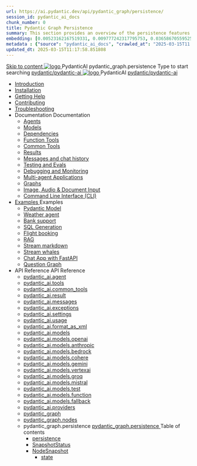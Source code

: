 ```yaml
---
url: https://ai.pydantic.dev/api/pydantic_graph/persistence/
session_id: pydantic_ai_docs
chunk_number: 0
title: Pydantic Graph Persistence
summary: This section provides an overview of the persistence features in the PydanticAI's pydantic_graph module, detailing how to manage and store graph data effectively.
embedding: [0.00523162167519331, 0.009777242317795753, 0.0365867055952549, -0.01668575406074524, 0.004635701887309551, 0.03298346698284149, -0.022880548611283302, 0.012548962607979774, 0.013394337147474289, -0.00661748182028532, 0.009555504657328129, -0.0615876205265522, -0.00700205797329545, -0.04296166077256203, 0.007539078593254089, 0.019485192373394966, -0.0013451504055410624, 0.01360221579670906, 0.009382272139191628, 0.04734097793698311, 0.05346648022532463, -0.0010186071740463376, 0.029297081753611565, 0.022353922948241234, -0.007157966960221529, 0.006998592987656593, 0.012050053104758263, 0.05654308944940567, 0.020011818036437035, -0.04387632757425308, 0.05033443495631218, -0.019332747906446457, -0.019332747906446457, 0.01631157286465168, 0.024044672027230263, 0.027897361665964127, -0.013740802183747292, 0.020538445562124252, -0.009610938839614391, 0.030156314373016357, 0.014939570799469948, -0.03633724898099899, 0.021924305707216263, 0.009701020084321499, -0.043793175369501114, 0.013110236264765263, 0.001651771948672831, 0.03204108402132988, 0.01524446066468954, 0.016574885696172714, -0.08359507471323013, 0.002168870996683836, -0.018459655344486237, 0.023725923150777817, -0.041797537356615067, -0.026580795645713806, -0.019180303439497948, 0.019180303439497948, -0.019485192373394966, -0.017725149169564247, 0.008945726789534092, -0.0048712980933487415, -0.0004837517626583576, 0.07322884351015091, -0.03633724898099899, 0.00804491713643074, -0.061698488891124725, 0.04182525724172592, -0.05720830336213112, -0.028271544724702835, 0.059425678104162216, 0.04287850856781006, -0.034424763172864914, -0.054741472005844116, -0.01434365101158619, -0.022187618538737297, 0.04800619184970856, 0.08071248978376389, -0.011641223914921284, -0.04700837284326553, -0.01821020059287548, 0.030904678627848625, -0.01880612038075924, -0.015687935054302216, -0.01279841735959053, -0.027994371950626373, -0.027772635221481323, -0.021259093657135963, -0.026206612586975098, -0.021480830386281013, 0.004715388640761375, -0.001841461518779397, -0.03461878374218941, -0.006215582136064768, 0.08620049059391022, 0.020288990810513496, 0.030378051102161407, 0.004549085628241301, -0.034119874238967896, 0.012632113881409168, 0.013311185874044895, -0.03980189934372902, -0.05199746787548065, 0.02150854840874672, 0.0258878655731678, 0.010657263919711113, -0.0013789307558909059, -0.0199702437967062, -0.006814966909587383, -0.0007951371953822672, -0.11641224473714828, -0.03395356982946396, -0.004975237417966127, 0.026372916996479034, -0.05876046419143677, -0.034064438194036484, -0.019152585417032242, 0.0017756331944838166, 0.029740557074546814, 0.0003425672766752541, -0.04140949621796608, 0.02727372571825981, 0.00508610624819994, 0.04013450816273689, 0.039746467024087906, 0.010366233065724373, 0.0023802146315574646, -0.025181077420711517, -0.05698656290769577, -0.032290536910295486, 0.034923672676086426, -0.024113964289426804, 0.031486738473176956, -0.03647583723068237, -0.01719852350652218, -0.014385227113962173, -0.02385065145790577, -0.006076996214687824, -0.029463384300470352, -0.0017860271036624908, 0.0038284382317215204, -0.04958607256412506, 0.014523813501000404, 0.03575518727302551, -0.020884910598397255, 0.035145409405231476, -0.003140705171972513, 0.015507773496210575, -0.014094196259975433, 0.021175941452383995, 0.03664213791489601, 0.03253999352455139, -0.023961519822478294, -0.037030179053545, -0.027634048834443092, 0.011655082926154137, 0.028881322592496872, 0.009763384237885475, -0.008723989129066467, -0.04556707665324211, -0.03736278787255287, 0.061199579387903214, -0.03345466032624245, -0.004853974562138319, -0.0018830372719094157, -0.0016855522990226746, -0.07799620181322098, -0.023379458114504814, -0.04614913836121559, -0.0745592713356018, -0.01586809754371643, -0.048172496259212494, -0.04800619184970856, 0.0067595322616398335, 0.01960991881787777, -0.013359691016376019, -0.030766092240810394, -0.00118924118578434, -0.014066479168832302, -0.03678072616457939, -0.018196342512965202, 0.005373672116547823, -0.036974746733903885, -0.01588195562362671, -0.003372836858034134, -0.014080338180065155, 0.006853078026324511, 0.03378726914525032, -0.01434365101158619, 0.06685388833284378, -0.0025621086824685335, 0.03381498530507088, 0.03761224076151848, 0.021342243999242783, 0.021314527839422226, -0.03883179649710655, 0.052718114107847214, -0.002286669099703431, 0.008356736041605473, 0.02369820699095726, -0.02552754245698452, 0.03223510459065437, 0.030766092240810394, 0.02383679337799549, 0.006430390756577253, -0.025984875857830048, 0.009867323562502861, -0.00863390788435936, -0.030821526423096657, -0.020593879744410515, 0.031569890677928925, -0.039164405316114426, 0.00040038363658823073, -0.02268652804195881, -0.014523813501000404, 0.009721808135509491, -0.05141540616750717, 0.021314527839422226, -0.0016370471566915512, 0.01631157286465168, -0.026747098192572594, 0.043931763619184494, 0.03619866445660591, 0.013456701301038265, 0.02896447479724884, 0.011724376119673252, 0.030710658058524132, -0.07699838280677795, 0.016658037900924683, 0.03342694416642189, -0.0030662151984870434, 0.0057236021384596825, -0.003942771814763546, -0.006981269922107458, -0.0050064194947481155, -0.05809525400400162, -0.008786352351307869, -0.0007522621308453381, 0.03087696060538292, -0.000776947767008096, -0.009500070475041866, 0.012445023283362389, -0.008890291675925255, 0.027107421308755875, 0.021009638905525208, -0.0035252815578132868, -0.038083434104919434, -0.03378726914525032, 0.015674076974391937, 0.04720239341259003, 0.051969751715660095, -0.015826521441340446, -0.0030592859257012606, 0.008398312143981457, -0.004005135502666235, -0.050861064344644547, 0.0015807466115802526, 3.1939741802489152e-06, -0.026788674294948578, 0.03575518727302551, 0.017683573067188263, 0.059203941375017166, -0.010587970726191998, -0.01748955436050892, -0.0027630585245788097, -0.018390363082289696, 0.0074351392686367035, 0.013519064523279667, -0.05612733215093613, -0.05396538972854614, 0.016810482367873192, 0.02706584706902504, 0.04007907211780548, -0.013830883428454399, -0.03805571794509888, 0.010851283557713032, -0.0027769170701503754, 0.004500580485910177, 0.012389589101076126, 0.03988505154848099, 6.333813507808372e-05, -0.008259725756943226, 0.03065522387623787, 0.021175941452383995, -0.007254977244883776, 0.04811706021428108, 0.015161308459937572, 0.01653330959379673, 0.00547068240121007, -0.01229257881641388, 0.0178498774766922, -0.0017591760260984302, 0.04850510135293007, -0.02128680981695652, 0.0305720716714859, -0.03542258217930794, 0.053660500794649124, -0.0015972036635503173, 0.05632135272026062, -0.005633520893752575, 0.04526218771934509, -0.014260499738156796, -0.03642040118575096, -0.009146676398813725, -0.005952268838882446, 0.006433855276554823, -0.011398699134588242, -0.022437073290348053, 0.03644811734557152, -0.00789940170943737, -0.028659585863351822, -0.01711537130177021, -0.013990256935358047, -0.03029490076005459, -0.04856053367257118, -0.01807161420583725, 0.07616686820983887, -0.016353148967027664, 0.04479099437594414, -0.02274196222424507, -0.05083334445953369, -0.053300175815820694, 0.04351600632071495, 0.014648540876805782, -0.05809525400400162, -0.021231375634670258, 0.002603684552013874, -0.008640836924314499, -0.009853464551270008, -0.006548188626766205, 0.021674850955605507, -0.003445594571530819, -0.0049960254691541195, 0.02501477301120758, 0.013463630340993404, -0.039330706000328064, -0.011897608637809753, 0.028202252462506294, -0.01988709159195423, 0.016547169536352158, -0.077220119535923, -0.04010678827762604, -0.05654308944940567, -0.02940795011818409, -0.015784945338964462, 0.0029276292771101, -0.005990379955619574, 0.05111051723361015, -0.030960112810134888, -0.01983165740966797, 0.015466198325157166, 0.006482360418885946, 0.002830618992447853, 0.021550122648477554, -0.049696940928697586, 0.005110358819365501, 0.016782764345407486, -0.029823707416653633, -0.013498276472091675, 0.024460429325699806, -0.06097784265875816, -0.006898118183016777, -0.014551530592143536, 0.011170031502842903, -0.012396518141031265, -0.006205188110470772, -0.03351009637117386, -0.03556116670370102, 0.019637636840343475, 0.0011615239782258868, 0.00830130185931921, -0.008647766895592213, 0.023739783093333244, -0.0007778139552101493, -0.012382659129798412, -0.013179528526961803, -0.03664213791489601, -0.006811501923948526, 0.005581551231443882, 0.025111783295869827, 0.01793302781879902, -0.004240731708705425, 0.022908266633749008, 0.02369820699095726, 0.04016222432255745, 0.004213014617562294, -0.020358283072710037, 0.033537812530994415, -0.02311614528298378, 0.04456925764679909, 0.035588886588811874, -0.024626731872558594, -0.0018709109863266349, 0.0007392697152681649, 0.021272951737046242, -0.0005344222881831229, -0.02339331805706024, -0.0016881506890058517, 0.05457516759634018, 0.0032567710150033236, -0.01360221579670906, 0.017946887761354446, -0.014593105763196945, 0.015216742642223835, -0.009500070475041866, 0.0036517411936074495, 0.046260006725788116, 0.010913647711277008, 0.024765318259596825, -0.007338128983974457, 0.023282447829842567, -0.010684981010854244, -0.004504045005887747, -0.044596973806619644, -0.01704607903957367, -0.04007907211780548, 0.011634294874966145, 0.024474287405610085, 0.009590151719748974, 0.020677031949162483, -0.019152585417032242, -0.06613323837518692, -0.04814477637410164, -0.027634048834443092, -0.077220119535923, 0.04010678827762604, 0.0736168846487999, -0.013318114914000034, 0.030904678627848625, -0.0551295131444931, 0.011156173422932625, 0.0428507924079895, 0.057596344500780106, -0.0032775590661913157, 0.025028632953763008, -0.03265086188912392, -0.009520858526229858, -0.007587583735585213, -0.017032219097018242, -0.0037418219726532698, 0.022838972508907318, -0.0638049989938736, -0.04614913836121559, 0.040494829416275024, -0.00958322174847126, -0.03428617864847183, 0.004219943657517433, -0.05349419638514519, -0.012022336013615131, -0.05432571470737457, -0.003035033354535699, 0.03176391124725342, -0.024765318259596825, 0.010158354416489601, -0.03129271790385246, -0.007525220047682524, 0.04584424942731857, -0.014031833037734032, 0.05360506474971771, -0.018459655344486237, 0.03270629793405533, -0.0031372406519949436, -0.022187618538737297, 0.051969751715660095, -0.01463468186557293, -0.015840379521250725, 0.023725923150777817, -0.023365600034594536, -0.00570281408727169, -0.004098680801689625, 0.03439704701304436, -0.019429758191108704, -0.010574111714959145, -0.024044672027230263, 0.013311185874044895, 0.016048260033130646, 0.014648540876805782, 0.03619866445660591, -0.030322616919875145, 0.000714584079105407, 0.02188272960484028, -0.019429758191108704, -0.0018276028567925096, 0.007234189193695784, 0.032734014093875885, 0.06929299980401993, 0.023019134998321533, -0.010567182675004005, -0.02222919464111328, 0.02904762700200081, -0.02434956096112728, 0.007594512775540352, 0.04770130291581154, -0.017212381586432457, 0.020663173869252205, 0.004777752328664064, -0.050279002636671066, -0.025721563026309013, 0.011966900900006294, -0.02646992728114128, 0.008266654796898365, -0.002148082945495844, 0.006596693769097328, 0.03935842588543892, 0.002276275074109435, -0.04770130291581154, 0.026428351178765297, 0.012341083958745003, -0.003107791068032384, 0.0265530776232481, -0.027703341096639633, 0.00018903997261077166, -0.003755680751055479, 0.01769743300974369, 0.016630319878458977, 0.024030812084674835, -0.008315159939229488, 0.04096602275967598, -0.003253306495025754, -0.009084312245249748, 0.013248821720480919, -0.04966922476887703, 0.0010749077191576362, 0.00479161087423563, -0.006603622809052467, -0.04387632757425308, -0.012839993461966515, -0.0185150895267725, -0.01403876207768917, -0.023947661742568016, 0.017531128600239754, -0.020081112161278725, -0.0017176002729684114, 0.0014949964825063944, -0.05898220092058182, 0.01543848030269146, 0.0061566829681396484, -0.0023299772292375565, -0.03736278787255287, 0.01653330959379673, -0.006683310028165579, -0.006305662915110588, -0.04102145507931709, 0.02039985917508602, -0.009326837956905365, 0.01094136480242014, 0.029962293803691864, -0.002520532812923193, -0.007372775115072727, 0.04340513423085213, 0.06657671928405762, -0.020288990810513496, 0.0064269257709383965, -0.019360464066267014, 0.029130777344107628, 0.017364826053380966, -0.01938818208873272, -0.014551530592143536, 0.0016742921434342861, 0.03775082528591156, 0.001584211247973144, -0.0011632562382146716, 0.04961378872394562, 0.011239324696362019, -0.026525361463427544, 0.05959198251366615, 0.03824973851442337, -0.007268835790455341, -0.028576433658599854, -0.023504186421632767, 0.0002371119917370379, 0.0038215089589357376, -0.006811501923948526, -0.025208793580532074, 0.00019564446120057255, 0.028631867840886116, -0.03891494870185852, -0.011156173422932625, -0.006482360418885946, 0.011239324696362019, -0.01645015925168991, -0.0332329235970974, 0.0004941457300446928, 0.028853606432676315, -0.05077791213989258, 0.038083434104919434, -0.02508406713604927, -0.00891800969839096, 0.00891800969839096, 0.015701794996857643, 0.004722318146377802, -0.03899810090661049, -0.011620435863733292, -0.013837812468409538, 0.014620822854340076, -0.009901969693601131, 0.027911221608519554, -0.019402040168642998, -0.06108871102333069, 0.02010882832109928, -0.0005175321130082011, -0.010684981010854244, -0.007573725190013647, 0.002667780499905348, 0.006593229249119759, 0.012424235232174397, -0.003953165840357542, 0.019928667694330215, -0.019776223227381706, 0.013380478136241436, -0.01313102338463068, -0.011253183707594872, -0.00199390621855855, -0.03794484585523605, -0.011010657995939255, 0.024127822369337082, -0.0607006698846817, 0.018972422927618027, 0.05230235680937767, -0.05324474349617958, 0.02238163910806179, 0.016034400090575218, 0.003537407610565424, 0.004098680801689625, -0.007954836823046207, 0.0024495075922459364, -0.009361484088003635, -0.03952472656965256, -0.03320520743727684, -0.007968694902956486, -0.0006717090145684779, 0.02436341904103756, 0.03204108402132988, 0.0330389030277729, -0.007199543062597513, 0.021175941452383995, 0.0013477489119395614, -0.0031268466264009476, 0.015327611938118935, -0.04124319553375244, 0.011772881262004375, 0.021466972306370735, -0.016935208812355995, -0.024529721587896347, 0.04731326177716255, -0.04617685452103615, -0.022728104144334793, 0.04010678827762604, 0.018930848687887192, -0.021037355065345764, 0.009534716606140137, 0.005810217931866646, 0.030682941898703575, 0.01353292353451252, 0.006953552830964327, -0.01931888796389103, 0.013512135483324528, -0.042462751269340515, -0.026165036484599113, 0.03459106758236885, -0.05953654646873474, 0.019623778760433197, 0.021328385919332504, -0.019499050453305244, -0.01733710803091526, 0.011731305159628391, 0.0237674992531538, 0.025998733937740326, 0.02822996862232685, 0.007393563166260719, 0.0016483073122799397, 0.026456067338585854, 0.05529581382870674, 0.020607737824320793, -0.018099332228302956, 0.006568976677954197, 0.0023351742420345545, -0.04448610544204712, 0.005931480787694454, 0.013623003847897053, -0.03198564797639847, 0.015272177755832672, -0.07600056380033493, 0.029685121029615402, 0.06136588379740715, -0.036309532821178436, 0.0009657712071202695, 0.023947661742568016, -0.004840116016566753, 0.03716876730322838, 0.011662011966109276, -0.010865142568945885, 0.01184910349547863, -0.007698452565819025, -0.007033239584416151, 0.011073021218180656, -0.014745550230145454, 0.04257361963391304, -0.006225976161658764, -0.07422666251659393, -0.029352515935897827, -0.016505593433976173, -0.016644179821014404, 0.0053390259854495525, -0.015050440095365047, -0.007802391890436411, 0.009001160971820354, -0.004680742044001818, 0.023906085640192032, -0.05815068632364273, -0.02046915329992771, 0.03043348528444767, -0.024890046566724777, 0.026497643440961838, -0.012971649877727032, -0.012278719805181026, -0.010989869944751263, 0.035505734384059906, -0.011634294874966145, -0.02617889642715454, -0.020746324211359024, 0.024266408756375313, -0.013817024417221546, -0.003994741477072239, -0.021785719320178032, -0.03256770968437195, -0.013179528526961803, 0.025111783295869827, -0.017752867192029953, -0.004535227082669735, -0.004441681317985058, -0.002595022786408663, 0.010338515974581242, -0.009444636292755604, 0.038305170834064484, -0.0032151953782886267, -0.05194203555583954, 0.03642040118575096, -0.042823076248168945, 0.020496869459748268, -0.019720789045095444, -0.008682413026690483, -0.04492958262562752, -0.020441435277462006, -0.01624227873980999, -0.027841927483677864, 0.012715266086161137, 0.07106690108776093, 0.022340063005685806, -0.010816637426614761, 0.017323249951004982, 0.011537284590303898, 0.009832676500082016, -0.03539486601948738, 0.020954202860593796, 0.012438093312084675, -0.0065724411979317665, -0.0029016444459557533, -0.013726943172514439, 0.015590925700962543, -0.018196342512965202, -0.010733486153185368, -0.033981289714574814, 0.038443755358457565, -0.00042203767225146294, -0.027467746287584305, 0.008419099263846874, -0.021466972306370735, -0.009084312245249748, -0.01510587427765131, -0.007760816253721714, 0.004448610823601484, 0.006267551798373461, 0.043266549706459045, 0.02487618662416935, -0.011474921368062496, 0.011190819554030895, -0.043127965182065964, 0.013907105661928654, -0.0159512497484684, 0.003939307294785976, -0.0089249387383461, 0.019706929102540016, -0.00437238859012723, 0.009035807102918625, -0.006201723590493202, 0.011828315444290638, -0.022935982793569565, -0.048671405762434006, -0.005605803802609444, -0.05440886318683624, -0.007781603839248419, 0.012486598454415798, -0.004018994048237801, 0.01937432400882244, -0.034701935946941376, 0.00393237778916955, -0.11347422003746033, 0.006219046656042337, 0.0004551683960016817, -0.023365600034594536, 0.04315568134188652, -0.01834878697991371, 0.022908266633749008, -0.0015123197808861732, 0.010338515974581242, -0.050057265907526016, 0.005924551747739315, -0.018168624490499496, -0.04800619184970856, -0.0011112864594906569, 0.03583833947777748, -0.012583608739078045, 0.038222018629312515, -0.002938023302704096, 0.021106647327542305, -0.0016110623255372047, -0.025361238047480583, 0.005595409777015448, -0.00614628940820694, 0.03459106758236885, -0.033260639756917953, -0.002988260705024004, 0.00043134891893714666, -0.007573725190013647, 0.016588743776082993, 0.016214562579989433, -0.006163612473756075, -0.03431389480829239, -0.024197116494178772, 0.03811115026473999, -0.003558195661753416, 0.039746467024087906, 0.007552937138825655, 0.04052254557609558, 0.006998592987656593, 0.011447204276919365, 0.015050440095365047, -0.016699614003300667, 0.014648540876805782, -0.012846922501921654, 0.045899685472249985, 0.008647766895592213, -0.01938818208873272, -0.006049279123544693, -0.023725923150777817, 0.00532170245423913, 0.011946113780140877, 0.029601970687508583, 0.016075976192951202, -0.01250738650560379, 0.04720239341259003, 0.02383679337799549, -0.035450298339128494, 0.007740028202533722, 0.0031944073271006346, 0.00804491713643074, -0.03766767680644989, 0.022076750174164772, -0.003111255820840597, -0.007345058023929596, -0.010698839090764523, -0.01754498854279518, -0.02662237174808979, 0.002056269906461239, 0.01236187107861042, -0.011163102462887764, -0.0066244108602404594, 0.016408583149313927, -0.019069433212280273, -0.007587583735585213, 0.0032914176117628813, 0.034424763172864914, -0.0017323250649496913, -0.021896587684750557, -0.006586299743503332, -0.04118775948882103, 0.040550265461206436, -0.009798030368983746, -0.0035893775057047606, 0.030544355511665344, -0.01159271877259016, -0.002931094029918313, -0.01001976802945137, -0.010587970726191998, 0.02985142543911934, -0.009153605438768864, 0.013512135483324528, -0.013983327895402908, -0.00877249427139759, 0.005259338766336441, -0.03301118686795235, -0.010255363769829273, 0.01401104498654604, 0.0024876187089830637, 0.004057105164974928, 0.014260499738156796, 0.03087696060538292, 0.018390363082289696, 0.001926345401443541, 0.025194935500621796, -0.03048892132937908, 0.013331972993910313, 0.00033433872158639133, -0.02780035138130188, -0.009853464551270008, 0.03955244645476341, -0.0008202558965422213, 0.008800211362540722, 0.015632500872015953, -0.0038422970101237297, -0.018681393936276436, -0.025416672229766846, 0.07805163413286209, 0.005955733358860016, -0.04074428603053093, 0.0036967815831303596, 0.02684410847723484, -0.022589517757296562, -0.008689342066645622, 0.030405769124627113, 0.016145268455147743, -0.001876107999123633, -0.016879774630069733, -0.006073531694710255, -0.02852099947631359, -0.004878227133303881, 0.025582976639270782, 0.03245684131979942, -0.05568385496735573, 0.047146957367658615, -0.011017587035894394, -0.02046915329992771, 0.050583891570568085, -0.032151952385902405, 0.009576292708516121, -0.00040254901978187263, 0.010449384339153767, -0.01203619409352541, -0.01937432400882244, -0.0038769433740526438, -0.04811706021428108, 0.007913260720670223, 0.011578860692679882, -0.02142539620399475, 0.0057825008407235146, -0.019055575132369995, 0.014800985343754292, -0.0061047133058309555, -0.004524833057075739, 0.031403589993715286, -0.009624797850847244, 0.04163123667240143, -0.003178816521540284, -0.010047485120594501, -0.015812663361430168, 0.0013624735875055194, -0.02319929748773575, 0.027481604367494583, -0.01295086182653904, -0.02764790691435337, 0.0030142455361783504, -0.00015536790306214243, -0.016768906265497208, -0.017725149169564247, -0.032151952385902405, 0.004999489989131689, -0.012230214662849903, 0.0020528051536530256, 0.039829615503549576, 0.057319171726703644, 0.025000914931297302, 0.09268631786108017, 0.0611441433429718, 0.01836264505982399, -0.03439704701304436, -0.005948804318904877, -0.014759409241378307, -0.0034161449875682592, 0.02538895606994629, 0.020372143015265465, 0.07245276123285294, -0.018889272585511208, -0.011752093210816383, 0.016491733491420746, -0.005259338766336441, 0.038305170834064484, 0.04756271466612816, -0.007636088877916336, -0.028770454227924347, 0.060090892016887665, 0.0059072282165288925, 0.001039394992403686, 0.013498276472091675, -0.0070921387523412704, 0.012964720837771893, 0.018016180023550987, 0.004445145837962627, 0.01850123144686222, 0.0031251143664121628, -0.018473513424396515, 0.006544724106788635, 0.01778058335185051, -0.011502638459205627, -0.026677805930376053, 0.018196342512965202, 0.03334379196166992, 0.002026820322498679, -0.0074836439453065395, 0.005827541463077068, 0.004684207029640675, -0.0372796356678009, 0.032373689115047455, -0.00048678333405405283, -0.013373549096286297, 0.0023646235931664705, -0.010955223813652992, -0.01675504818558693, -0.027398452162742615, -0.019277313724160194, 0.017170805484056473, -0.01353292353451252, 0.009479282423853874, 0.00338323088362813, 0.027121281251311302, 0.0067699262872338295, 0.00695008784532547, -0.02860415168106556, 0.027246007695794106, -0.030849244445562363, 0.0012975113932043314, 0.03306661918759346, 0.004098680801689625, 0.032955750823020935, 0.01189067866653204, 0.020164262503385544, 0.0021099718287587166, -0.010102919302880764, 0.0004594992205966264, 0.007947906851768494, -0.024668307974934578, 0.004971772897988558, -0.014232782647013664, 0.003863084828481078, 0.028132958337664604, -0.00939613115042448, -0.004597590770572424, -0.005009884014725685, 0.03453563153743744, 0.021466972306370735, -0.011419486254453659, 0.010858213528990746, -0.0077538867481052876, 0.010955223813652992, -0.007947906851768494, -0.0015383046120405197, -0.010179141536355019, -0.0032065336126834154, 0.031930215656757355, 0.005429106764495373, -0.017156947404146194, 0.007871684618294239, -0.01814090833067894, 0.010671121999621391, -0.005494934972375631, 0.01632543094456196, 0.026456067338585854, -0.030960112810134888, 0.040494829416275024, -0.004694601055234671, 0.00724111869931221, -0.04010678827762604, -0.02084333449602127, -0.028326978906989098, -0.019997959956526756, -0.0059695919044315815, -0.0032896853517740965, -0.04786760360002518, 0.0056473794393241405, 0.015216742642223835, -0.013068660162389278, 0.014745550230145454, -0.011218536645174026, -0.013269609771668911, -0.032789446413517, -0.015854239463806152, -0.003665599739179015, 0.02055230364203453, 0.007137178909033537, 0.008613119833171368, -0.02904762700200081, -0.011759022250771523, 0.009195181541144848, -0.008883362635970116, 0.0209819208830595, 0.015022723004221916, -0.04703608900308609, 0.015784945338964462, 0.025181077420711517, 0.014551530592143536, 0.02949110046029091, 0.015687935054302216, 0.0032966146245598793, 0.004136792384088039, -0.07123320549726486, 0.024446571245789528, 0.007823179475963116, -0.02421097457408905, -0.02641449123620987, -0.003603236051276326, 0.023005276918411255, 0.006354168057441711, 0.034341610968112946, -0.014357510022819042, -0.022852832451462746, -0.03484052047133446, -0.008557685650885105, 0.003270629560574889, 0.022340063005685806, 0.02222919464111328, 0.005456823855638504, 0.016741188243031502, -0.009389202110469341, -0.0034992964938282967, 0.0011372714070603251, 0.00877942331135273, -0.02039985917508602, 0.0033589783124625683, 0.023684347048401833, -0.020288990810513496, 0.02721829153597355, -0.025250369682908058, -0.0002791208680719137, -0.0323459729552269, -0.013137953355908394, -0.010684981010854244, -0.048532817512750626, -0.005605803802609444, -0.03287259861826897, 0.00012267027341295034, -0.017087653279304504, 0.020205838605761528, -0.020067254081368446, -0.011509567499160767, -0.012167851440608501, -0.01586809754371643, -0.012625184841454029, 0.09063524752855301, -0.009049666114151478, -0.026941118761897087, 0.022062892094254494, -0.0012671957956627011, 0.003672529011964798, 0.012722195126116276, 0.011273971758782864, 0.005515723023563623, -0.026220472529530525, -0.013054801151156425, 0.054159410297870636, 0.02245093323290348, -0.0081488573923707, 0.005872582085430622, -0.027010411024093628, 0.0038665495812892914, 0.0037210341542959213, 0.02017812244594097, -0.003977418411523104, 0.03137587010860443, 0.035588886588811874, -0.03201336786150932, -0.017891453579068184, 0.015424622222781181, -0.002056269906461239, -0.002615810837596655, -0.011953042820096016, 0.01403876207768917, 0.04079971835017204, 0.004899015184491873, -0.06036806106567383, -0.020455293357372284, 0.018542807549238205, -0.01622842065989971, 0.03328835964202881, -0.00043806168832816184, 0.00038457615301012993, -0.004351600538939238, 0.005733995698392391, 0.04578881710767746, 0.015383046120405197, -0.0029795991722494364, 0.021051213145256042, -0.0015911405207589269, 0.027897361665964127, 0.010511748492717743, 0.0041333273984491825, 0.0016075976891443133, 0.008259725756943226, -0.02962968684732914, 0.018473513424396515, 0.01049788948148489, -0.018709110096096992, -0.02646992728114128, -0.014606964774429798, -0.02874273620545864, 0.059869151562452316, 0.03267857804894447, 0.013020155020058155, -0.043349701911211014, 0.02159169875085354, 0.009319908916950226, -0.0006305663264356554, -0.01430207584053278, -0.05449201539158821, -0.0011753825237974524, -0.011814456433057785, 0.012722195126116276, 0.02802208997309208, -0.012493528425693512, 0.021771861240267754, -0.0011788471601903439, -0.0055261170491576195, 0.006378420628607273, 0.00877249427139759, -0.017309391871094704, 0.02472374215722084, 0.01902785897254944, 0.021231375634670258, -0.0008401776431128383, -0.00019716024689842016, -0.03664213791489601, 0.031930215656757355, -0.026525361463427544, -0.04484643042087555, 0.02640063315629959, 0.00800334196537733, -0.022769680246710777, 0.014128843322396278, 0.004978701937943697, 0.02055230364203453, -0.02333788201212883, 0.03048892132937908, 0.015092015266418457, 0.02904762700200081, 0.021563982591032982, 0.009312978945672512, -0.017447978258132935, 0.01807161420583725, 0.002995189977809787, 0.009243686683475971, -0.05158171057701111, 0.016782764345407486, 0.006704098079353571, 0.0005556432297453284, -0.010442455299198627, 0.0015902743907645345, -0.026816392317414284, 0.010504819452762604, 0.026372916996479034, 0.009943545795977116, 0.0013278271071612835, 0.009506999514997005, -0.0026521896943449974, -0.0046634189784526825, -0.002361159073188901, -0.014496095478534698, -0.04359915480017662, -0.010892859660089016, 0.00014389124407898635, -0.024113964289426804, -0.015826521441340446, -0.01279841735959053, 0.021758003160357475, -0.0029172352515161037, 0.006970875896513462, -0.02195202372968197, -0.0188615545630455, -0.006295269355177879, -0.01769743300974369, 0.026594653725624084, -0.0011545945890247822, 0.0022745428141206503, -0.006787249352782965, -0.0055746217258274555, 0.0029518818482756615, -0.004438216798007488, -0.05158171057701111, 0.004382782150059938, -0.0002249857207061723, 0.009964333847165108, 0.01543848030269146, -0.01189067866653204, -0.011017587035894394, -0.002146350685507059, 0.020718608051538467, 0.0011736502638086677, -7.48147867852822e-05, 0.012451952323317528, -0.01437136810272932, -0.012860781513154507, 0.012438093312084675, 0.041658952832221985, 0.01049096044152975, -0.07284080237150192, 0.016658037900924683, -0.0007812785916030407, -0.02173028513789177, -0.0021099718287587166, 0.00024555707932449877, 0.00939613115042448, -0.008904150687158108, -0.01602054201066494, 0.007393563166260719, 0.033399228006601334, -0.010587970726191998, -0.005415248218923807, 0.029380232095718384, -0.010179141536355019, 0.02561069279909134, -0.03533942997455597, 0.014939570799469948, 0.01001976802945137, 0.006111642811447382, -0.009243686683475971, -0.012008477002382278, -0.009188251569867134, 0.007393563166260719, -0.013706156052649021, -0.02166099287569523, -0.017586564645171165, 0.022658811882138252, -0.016269996762275696, -0.003852690802887082, 0.005657773464918137, -0.035588886588811874, -0.01624227873980999, 0.008287442848086357, -0.038526907563209534, -0.002316118683665991, -0.009597080759704113, 0.0030714122112840414, -0.004157579969614744, -0.0021220981143414974, 0.03583833947777748, 0.010414738208055496, -0.001396253937855363, 0.030849244445562363, 0.006368026603013277, -0.02545824833214283, -0.005959198344498873, 0.012742983177304268, 0.009749525226652622, 0.0027613260317593813, 0.014856419526040554, 0.0054498943500220776, 0.010089061222970486, -0.0138932466506958, -0.024599015712738037, -0.020372143015265465, 0.011800598353147507, 0.013193387538194656, -0.014579247683286667, 0.010927506722509861, -0.010989869944751263, 0.010442455299198627, 0.0030090485233813524, 0.00570281408727169, -0.024751460179686546, -0.009590151719748974, 0.014690116047859192, 0.00013707022299058735, -0.023088427260518074, 0.02012268826365471, -0.012971649877727032, 0.02538895606994629, -0.008384453132748604, -0.014121913351118565, 0.02106507308781147, 0.009742596186697483, -0.016852058470249176, -0.0027145533822476864, -0.03276173025369644, -0.001671693637035787, -0.03187477961182594, -0.02188272960484028, -0.006257158238440752, 0.027994371950626373, -0.0209819208830595, -0.015466198325157166, 0.008751706220209599, 0.003807650413364172, -0.004587196744978428, -0.02846556529402733, 0.0035460693761706352, 0.015327611938118935, -0.0012472739908844233, -0.04900401085615158, 0.03334379196166992, -0.02128680981695652, 0.02188272960484028, -0.011038375087082386, -0.023615054786205292, -0.004718853160738945, -0.023227013647556305, -0.002863533329218626, -0.009125888347625732, -0.03093239665031433, 0.009174393489956856, -0.028063666075468063, 0.017323249951004982, 0.016574885696172714, -0.004365459084510803, 0.02246479131281376, 0.02493162266910076, -0.03714104741811752, 0.007920189760625362, -0.05765177682042122, -0.014759409241378307, 0.022409357130527496, 0.0025343915913254023, -0.0011935719521716237, 0.023143863305449486, 0.005522652063518763, -5.443290137918666e-05, 0.016768906265497208, 0.006891189143061638, -0.004389711655676365, -0.03195793181657791, 0.0029224322643131018, -0.0035322108305990696, -0.015369188040494919, -0.015189025551080704, 0.020580021664500237, 0.0169629268348217, -0.01865367591381073, 0.011440274305641651, 0.009555504657328129, -0.015299894846975803, 0.04747956618666649, 0.0007150171441026032, 0.009950474835932255, 0.0012524710036814213, 0.021896587684750557, 0.034923672676086426, -0.004656489472836256, -0.00035014620516449213, -0.006527400575578213, 0.005356349050998688, -0.014468378387391567, -0.024959338828921318, 0.029823707416653633, 0.0049232677556574345, -0.014412944205105305, 0.0280082318931818, 0.008051847107708454, 0.01466239895671606, -0.04160351678729057, 0.005827541463077068, 0.010657263919711113, -0.004413964226841927, 0.013297326862812042, -0.020801758393645287, 0.029962293803691864, 0.02949110046029091, -0.023296307772397995, 0.018542807549238205, -0.01602054201066494, 0.023157721385359764, 0.03253999352455139, -0.018085474148392677, 0.01645015925168991, 0.015202884562313557, 0.032512277364730835, 0.009243686683475971, -0.03087696060538292, 0.00323771545663476, 0.02055230364203453, -0.005546904634684324, 0.020649313926696777, 0.007788533344864845, 0.026275906711816788, -0.013643791899085045, -0.00015461001021321863, -0.004413964226841927, 0.004323883447796106, 0.0023022599052637815, 0.011211607605218887, 0.0022173761390149593, -0.021771861240267754, 0.014620822854340076, 0.00508264172822237, -0.01880612038075924, 0.005713208112865686, -0.010262293741106987, 0.018709110096096992, 0.01528603583574295, -0.00943077728152275, 0.011454133316874504, 0.011648153886198997, 0.005983450450003147, 0.007788533344864845, -0.004348136018961668, 0.0002760892966762185, -0.0020008354913443327, -0.010532536543905735, 0.006794178858399391, -0.030544355511665344, 0.017295533791184425, -0.006142824422568083, -0.03287259861826897, 0.0014828701969236135, 0.005311308428645134, -0.0049336617812514305, 0.02383679337799549, 0.008121139369904995, -0.03165304288268089, -0.010075202211737633, -0.0126598309725523, 0.0280082318931818, -0.0022606842685490847, 0.020593879744410515, -0.01481484342366457, -0.006541259121149778, -0.0265530776232481, -0.01954062655568123, -0.0033399227540940046, -0.0026400634087622166, -0.042102426290512085, 0.03137587010860443, -0.011474921368062496, 0.018390363082289696, 0.017822159454226494, -0.00016706109454389662, -0.005876046605408192, -0.0012472739908844233, 0.007726169656962156, -0.018307210877537727]
metadata : {"source": "pydantic_ai_docs", "crawled_at": "2025-03-15T11:17:58.850199", "url_path": "/api/pydantic_graph/persistence/", "chunk_size": 4993}
updated_dt: 2025-03-15T11:17:58.851808
---
```

[ Skip to content ](https://ai.pydantic.dev/api/pydantic_graph/persistence/#pydantic_graphpersistence)
[ ![logo](https://ai.pydantic.dev/img/logo-white.svg) ](https://ai.pydantic.dev/ "PydanticAI")
PydanticAI 
pydantic_graph.persistence 
Type to start searching
[ pydantic/pydantic-ai  ](https://github.com/pydantic/pydantic-ai "Go to repository")
[ ![logo](https://ai.pydantic.dev/img/logo-white.svg) ](https://ai.pydantic.dev/ "PydanticAI") PydanticAI 
[ pydantic/pydantic-ai  ](https://github.com/pydantic/pydantic-ai "Go to repository")
  * [ Introduction  ](https://ai.pydantic.dev/)
  * [ Installation  ](https://ai.pydantic.dev/install/)
  * [ Getting Help  ](https://ai.pydantic.dev/help/)
  * [ Contributing  ](https://ai.pydantic.dev/contributing/)
  * [ Troubleshooting  ](https://ai.pydantic.dev/troubleshooting/)
  * Documentation  Documentation 
    * [ Agents  ](https://ai.pydantic.dev/agents/)
    * [ Models  ](https://ai.pydantic.dev/models/)
    * [ Dependencies  ](https://ai.pydantic.dev/dependencies/)
    * [ Function Tools  ](https://ai.pydantic.dev/tools/)
    * [ Common Tools  ](https://ai.pydantic.dev/common_tools/)
    * [ Results  ](https://ai.pydantic.dev/results/)
    * [ Messages and chat history  ](https://ai.pydantic.dev/message-history/)
    * [ Testing and Evals  ](https://ai.pydantic.dev/testing-evals/)
    * [ Debugging and Monitoring  ](https://ai.pydantic.dev/logfire/)
    * [ Multi-agent Applications  ](https://ai.pydantic.dev/multi-agent-applications/)
    * [ Graphs  ](https://ai.pydantic.dev/graph/)
    * [ Image, Audio & Document Input  ](https://ai.pydantic.dev/input/)
    * [ Command Line Interface (CLI)  ](https://ai.pydantic.dev/cli/)
  * [ Examples  ](https://ai.pydantic.dev/examples/)
Examples 
    * [ Pydantic Model  ](https://ai.pydantic.dev/examples/pydantic-model/)
    * [ Weather agent  ](https://ai.pydantic.dev/examples/weather-agent/)
    * [ Bank support  ](https://ai.pydantic.dev/examples/bank-support/)
    * [ SQL Generation  ](https://ai.pydantic.dev/examples/sql-gen/)
    * [ Flight booking  ](https://ai.pydantic.dev/examples/flight-booking/)
    * [ RAG  ](https://ai.pydantic.dev/examples/rag/)
    * [ Stream markdown  ](https://ai.pydantic.dev/examples/stream-markdown/)
    * [ Stream whales  ](https://ai.pydantic.dev/examples/stream-whales/)
    * [ Chat App with FastAPI  ](https://ai.pydantic.dev/examples/chat-app/)
    * [ Question Graph  ](https://ai.pydantic.dev/examples/question-graph/)
  * API Reference  API Reference 
    * [ pydantic_ai.agent  ](https://ai.pydantic.dev/api/agent/)
    * [ pydantic_ai.tools  ](https://ai.pydantic.dev/api/tools/)
    * [ pydantic_ai.common_tools  ](https://ai.pydantic.dev/api/common_tools/)
    * [ pydantic_ai.result  ](https://ai.pydantic.dev/api/result/)
    * [ pydantic_ai.messages  ](https://ai.pydantic.dev/api/messages/)
    * [ pydantic_ai.exceptions  ](https://ai.pydantic.dev/api/exceptions/)
    * [ pydantic_ai.settings  ](https://ai.pydantic.dev/api/settings/)
    * [ pydantic_ai.usage  ](https://ai.pydantic.dev/api/usage/)
    * [ pydantic_ai.format_as_xml  ](https://ai.pydantic.dev/api/format_as_xml/)
    * [ pydantic_ai.models  ](https://ai.pydantic.dev/api/models/base/)
    * [ pydantic_ai.models.openai  ](https://ai.pydantic.dev/api/models/openai/)
    * [ pydantic_ai.models.anthropic  ](https://ai.pydantic.dev/api/models/anthropic/)
    * [ pydantic_ai.models.bedrock  ](https://ai.pydantic.dev/api/models/bedrock/)
    * [ pydantic_ai.models.cohere  ](https://ai.pydantic.dev/api/models/cohere/)
    * [ pydantic_ai.models.gemini  ](https://ai.pydantic.dev/api/models/gemini/)
    * [ pydantic_ai.models.vertexai  ](https://ai.pydantic.dev/api/models/vertexai/)
    * [ pydantic_ai.models.groq  ](https://ai.pydantic.dev/api/models/groq/)
    * [ pydantic_ai.models.mistral  ](https://ai.pydantic.dev/api/models/mistral/)
    * [ pydantic_ai.models.test  ](https://ai.pydantic.dev/api/models/test/)
    * [ pydantic_ai.models.function  ](https://ai.pydantic.dev/api/models/function/)
    * [ pydantic_ai.models.fallback  ](https://ai.pydantic.dev/api/models/fallback/)
    * [ pydantic_ai.providers  ](https://ai.pydantic.dev/api/providers/)
    * [ pydantic_graph  ](https://ai.pydantic.dev/api/pydantic_graph/graph/)
    * [ pydantic_graph.nodes  ](https://ai.pydantic.dev/api/pydantic_graph/nodes/)
    * pydantic_graph.persistence  [ pydantic_graph.persistence  ](https://ai.pydantic.dev/api/pydantic_graph/persistence/) Table of contents 
      * [ persistence  ](https://ai.pydantic.dev/api/pydantic_graph/persistence/#pydantic_graph.persistence)
      * [ SnapshotStatus  ](https://ai.pydantic.dev/api/pydantic_graph/persistence/#pydantic_graph.persistence.SnapshotStatus)
      * [ NodeSnapshot  ](https://ai.pydantic.dev/api/pydantic_graph/persistence/#pydantic_graph.persistence.NodeSnapshot)
        * [ state  ](https://ai.pydantic.dev/api/pydantic_graph/persistence/#pydantic_graph.persistence.NodeSnapshot.state)